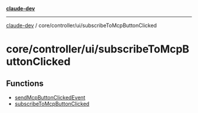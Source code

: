 [**claude-dev**](../../../../README.md)

***

[claude-dev](../../../../README.md) / core/controller/ui/subscribeToMcpButtonClicked

# core/controller/ui/subscribeToMcpButtonClicked

## Functions

- [sendMcpButtonClickedEvent](functions/sendMcpButtonClickedEvent.md)
- [subscribeToMcpButtonClicked](functions/subscribeToMcpButtonClicked.md)
